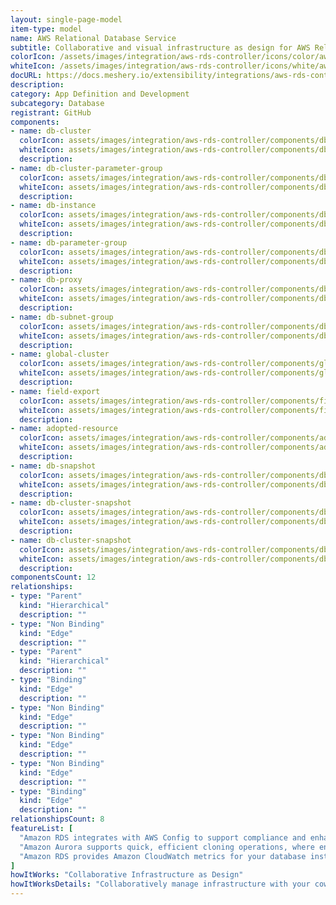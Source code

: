 ```yaml
---
layout: single-page-model
item-type: model
name: AWS Relational Database Service
subtitle: Collaborative and visual infrastructure as design for AWS Relational Database Service
colorIcon: /assets/images/integration/aws-rds-controller/icons/color/aws-rds-controller-color.svg
whiteIcon: /assets/images/integration/aws-rds-controller/icons/white/aws-rds-controller-white.svg
docURL: https://docs.meshery.io/extensibility/integrations/aws-rds-controller
description: 
category: App Definition and Development
subcategory: Database
registrant: GitHub
components: 
- name: db-cluster
  colorIcon: assets/images/integration/aws-rds-controller/components/db-cluster/icons/color/db-cluster-color.svg
  whiteIcon: assets/images/integration/aws-rds-controller/components/db-cluster/icons/white/db-cluster-white.svg
  description: 
- name: db-cluster-parameter-group
  colorIcon: assets/images/integration/aws-rds-controller/components/db-cluster-parameter-group/icons/color/db-cluster-parameter-group-color.svg
  whiteIcon: assets/images/integration/aws-rds-controller/components/db-cluster-parameter-group/icons/white/db-cluster-parameter-group-white.svg
  description: 
- name: db-instance
  colorIcon: assets/images/integration/aws-rds-controller/components/db-instance/icons/color/db-instance-color.svg
  whiteIcon: assets/images/integration/aws-rds-controller/components/db-instance/icons/white/db-instance-white.svg
  description: 
- name: db-parameter-group
  colorIcon: assets/images/integration/aws-rds-controller/components/db-parameter-group/icons/color/db-parameter-group-color.svg
  whiteIcon: assets/images/integration/aws-rds-controller/components/db-parameter-group/icons/white/db-parameter-group-white.svg
  description: 
- name: db-proxy
  colorIcon: assets/images/integration/aws-rds-controller/components/db-proxy/icons/color/db-proxy-color.svg
  whiteIcon: assets/images/integration/aws-rds-controller/components/db-proxy/icons/white/db-proxy-white.svg
  description: 
- name: db-subnet-group
  colorIcon: assets/images/integration/aws-rds-controller/components/db-subnet-group/icons/color/db-subnet-group-color.svg
  whiteIcon: assets/images/integration/aws-rds-controller/components/db-subnet-group/icons/white/db-subnet-group-white.svg
  description: 
- name: global-cluster
  colorIcon: assets/images/integration/aws-rds-controller/components/global-cluster/icons/color/global-cluster-color.svg
  whiteIcon: assets/images/integration/aws-rds-controller/components/global-cluster/icons/white/global-cluster-white.svg
  description: 
- name: field-export
  colorIcon: assets/images/integration/aws-rds-controller/components/field-export/icons/color/field-export-color.svg
  whiteIcon: assets/images/integration/aws-rds-controller/components/field-export/icons/white/field-export-white.svg
  description: 
- name: adopted-resource
  colorIcon: assets/images/integration/aws-rds-controller/components/adopted-resource/icons/color/adopted-resource-color.svg
  whiteIcon: assets/images/integration/aws-rds-controller/components/adopted-resource/icons/white/adopted-resource-white.svg
  description: 
- name: db-snapshot
  colorIcon: assets/images/integration/aws-rds-controller/components/db-snapshot/icons/color/db-snapshot-color.svg
  whiteIcon: assets/images/integration/aws-rds-controller/components/db-snapshot/icons/white/db-snapshot-white.svg
  description: 
- name: db-cluster-snapshot
  colorIcon: assets/images/integration/aws-rds-controller/components/db-cluster-snapshot/icons/color/db-cluster-snapshot-color.svg
  whiteIcon: assets/images/integration/aws-rds-controller/components/db-cluster-snapshot/icons/white/db-cluster-snapshot-white.svg
  description: 
- name: db-cluster-snapshot
  colorIcon: assets/images/integration/aws-rds-controller/components/db-cluster-snapshot/icons/color/db-cluster-snapshot-color.svg
  whiteIcon: assets/images/integration/aws-rds-controller/components/db-cluster-snapshot/icons/white/db-cluster-snapshot-white.svg
  description: 
componentsCount: 12
relationships: 
- type: "Parent"
  kind: "Hierarchical"
  description: ""
- type: "Non Binding"
  kind: "Edge"
  description: ""
- type: "Parent"
  kind: "Hierarchical"
  description: ""
- type: "Binding"
  kind: "Edge"
  description: ""
- type: "Non Binding"
  kind: "Edge"
  description: ""
- type: "Non Binding"
  kind: "Edge"
  description: ""
- type: "Non Binding"
  kind: "Edge"
  description: ""
- type: "Binding"
  kind: "Edge"
  description: ""
relationshipsCount: 8
featureList: [
  "Amazon RDS integrates with AWS Config to support compliance and enhance security by recording and auditing changes to the configuration of your DB instance",
  "Amazon Aurora supports quick, efficient cloning operations, where entire multi-terabyte database clusters can be cloned in minutes.",
  "Amazon RDS provides Amazon CloudWatch metrics for your database instances at no additional charge."
]
howItWorks: "Collaborative Infrastructure as Design"
howItWorksDetails: "Collaboratively manage infrastructure with your coworkers synchronously sharing the same designs."
---
```

